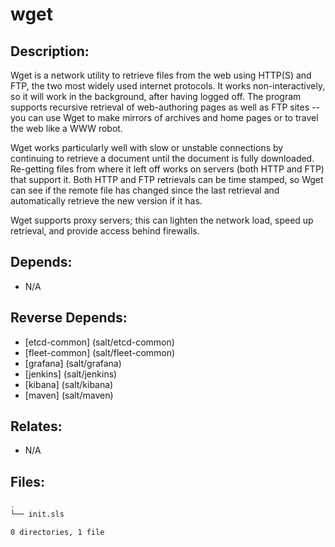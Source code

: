 # wget

## Description:

Wget is a network utility to retrieve files from the web using HTTP(S) and FTP, the two most widely used internet protocols. It works non-interactively, so it will work in the background, after having logged off. The program supports recursive retrieval of web-authoring pages as well as FTP sites -- you can use Wget to make mirrors of archives and home pages or to travel the web like a WWW robot.

Wget works particularly well with slow or unstable connections by continuing to retrieve a document until the document is fully downloaded. Re-getting files from where it left off works on servers (both HTTP and FTP) that support it. Both HTTP and FTP retrievals can be time stamped, so Wget can see if the remote file has changed since the last retrieval and automatically retrieve the new version if it has.

Wget supports proxy servers; this can lighten the network load, speed up retrieval, and provide access behind firewalls.

## Depends:

  -  N/A

## Reverse Depends:

  -  [etcd-common] (salt/etcd-common)
  -  [fleet-common] (salt/fleet-common)
  -  [grafana] (salt/grafana)
  -  [jenkins] (salt/jenkins)
  -  [kibana] (salt/kibana)
  -  [maven] (salt/maven)

## Relates:

  -  N/A

## Files:

```bash
.
└── init.sls

0 directories, 1 file
```
